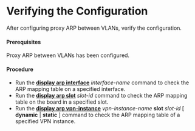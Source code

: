 Verifying the Configuration
===========================

After configuring proxy ARP between VLANs, verify the configuration.

#### Prerequisites

Proxy ARP between VLANs has been configured.


#### Procedure

* Run the [**display arp interface**](cmdqueryname=display+arp+interface) *interface-name* command to check the ARP mapping table on a specified interface.
* Run the [**display arp slot**](cmdqueryname=display+arp+slot) *slot-id* command to check the ARP mapping table on the board in a specified slot.
* Run the [**display arp vpn-instance**](cmdqueryname=display+arp+vpn-instance) *vpn-instance-name* **slot** *slot-id* [ **dynamic** | **static** ] command to check the ARP mapping table of a specified VPN instance.